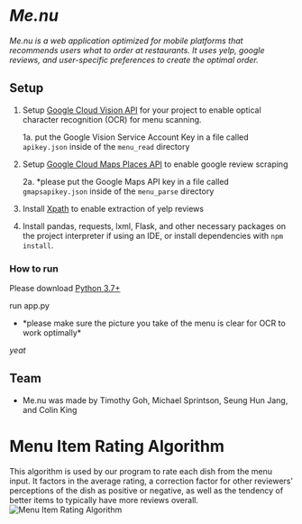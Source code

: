 # *Me.nu*

*Me.nu is a web application optimized for mobile platforms that recommends users what to order at restaurants. It uses
 yelp, google reviews, and user-specific preferences to create the optimal order.* 

## Setup 
1. Setup [Google Cloud Vision API](https://cloud.google.com/vision/docs/before-you-begin) for your project to enable optical character recognition (OCR) for menu scanning.
    
    1a. put the Google Vision Service Account Key in a file called <code>apikey.json</code> inside of the <code>menu_read</code> directory 
2. Setup [Google Cloud Maps Places API](https://developers.google.com/places/web-service/intro) to enable google review scraping
   
   2a. *please put the Google Maps API key in a file called <code>gmapsapikey.json</code> inside of the <code>menu_parse</code> directory
3. Install [Xpath](https://docs.scrapy.org/en/xpath-tutorial/topics/xpath-tutorial.html) to enable extraction of yelp reviews
4. Install pandas, requests, lxml, Flask, and other necessary packages on the project interpreter if using an IDE, 
or install dependencies with <code>npm install</code>.

### How to run
Please download [Python 3.7+](https://www.python.org/downloads/)

run app.py
* \*please make sure the picture you take of the menu is clear for OCR to work optimally*

*yeat*

## Team
* Me.nu was made by Timothy Goh, Michael Sprintson, Seung Hun Jang, and Colin King

# Menu Item Rating Algorithm 
This algorithm is used by our program to rate each dish from the menu input. It factors in the average rating, a correction factor for other reviewers' perceptions of the dish as positive or negative, as well as the tendency of better items to typically have more reviews overall. 
![Menu Item Rating Algorithm](https://github.com/michaelsprintson/me.nu/blob/master/hr9%20equation.PNG)

